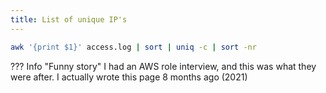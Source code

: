 ```yaml
---
title: List of unique IP's
---
```



```bash
awk '{print $1}' access.log | sort | uniq -c | sort -nr
```

??? Info "Funny story"
    I had an AWS role interview, and this was what they were after.
    I actually wrote this page 8 months ago (2021)
